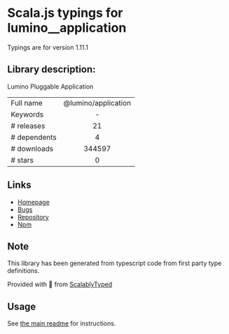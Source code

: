 
# Scala.js typings for lumino__application

Typings are for version 1.11.1

## Library description:
Lumino Pluggable Application

|                    |                 |
| ------------------ | :-------------: |
| Full name          | @lumino/application |
| Keywords           | - |
| # releases         | 21 |
| # dependents       | 4 |
| # downloads        | 344597 |
| # stars            | 0 |

## Links
- [Homepage](https://github.com/jupyterlab/lumino)
- [Bugs](https://github.com/jupyterlab/lumino/issues)
- [Repository](https://github.com/jupyterlab/lumino)
- [Npm](https://www.npmjs.com/package/%40lumino%2Fapplication)
    


## Note
This library has been generated from typescript code from first party type definitions.

Provided with :purple_heart: from [ScalablyTyped](https://github.com/oyvindberg/ScalablyTyped)

## Usage
See [the main readme](../../readme.md) for instructions.


